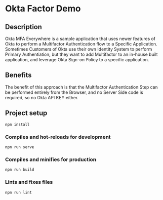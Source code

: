 # Okta Factor Demo

## Description

Okta MFA Everywhere is a sample application that uses newer features of Okta to perform
a Multifactor Authentication flow to a Specific Application. Sometimes Customers of Okta
use their own Identity System to perform Primary Authentiation, but they want to add
Multifactor to an in-house built application, and leverage Okta Sign-on Policy to a
specific application.

## Benefits

The benefit of this approach is that the Multifactor Authentication Step can be performed
entirely from the Browser, and no Server Side code is required, so no Okta API KEY either.

## Project setup
```
npm install
```

### Compiles and hot-reloads for development
```
npm run serve
```

### Compiles and minifies for production
```
npm run build
```

### Lints and fixes files
```
npm run lint
```

